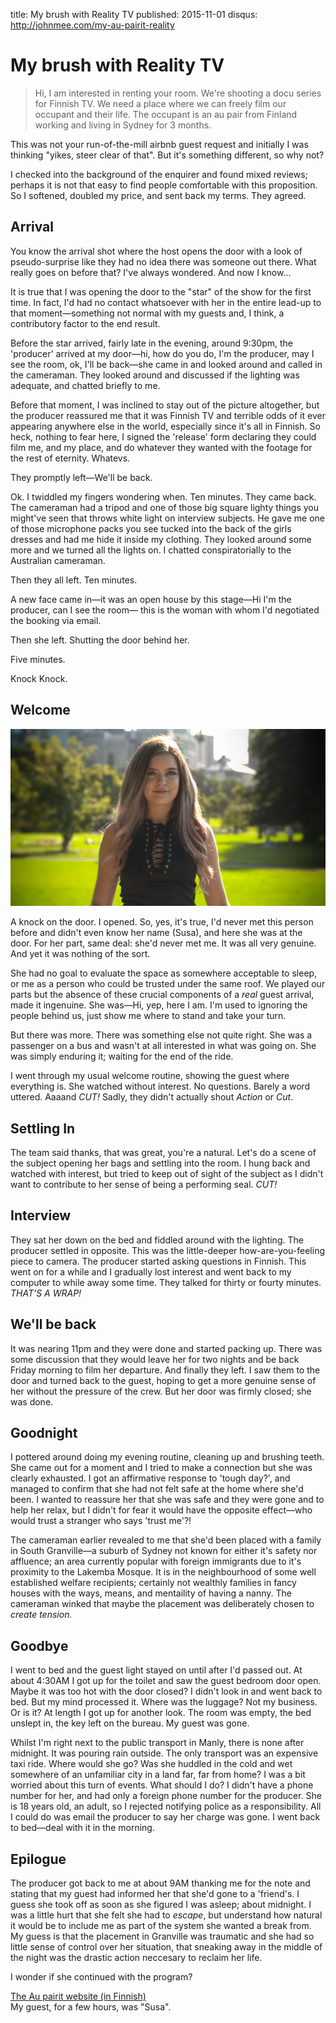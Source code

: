 title: My brush with Reality TV
published: 2015-11-01
disqus: http://johnmee.com/my-au-pairit-reality

[1]: http://yle.fi/aihe/au-pairit


# My brush with Reality TV

> Hi, I am interested in renting your room.
  We're shooting a docu series for Finnish TV. We need a place where we can 
  freely film our occupant and their life.  The occupant is an au pair from Finland working 
  and living in Sydney for 3 months.

This was not your run-of-the-mill airbnb guest request and initially I was thinking "yikes, steer
clear of that".  But it's something different, so why not?

I checked into the background of the enquirer and found mixed reviews; perhaps it is 
not that easy to find people comfortable with this proposition. So I softened, doubled my price, and sent
back my terms.  They agreed.

## Arrival

You know the arrival shot where the host opens the door with a look of pseudo-surprise like they had no 
idea there was someone out there.  What really goes on before that?  I've always wondered.  And now I know...

It is true that I was opening the door to the "star" of the show for the first time.  In fact, I'd had
no contact whatsoever with her in the entire lead-up to that moment&mdash;something not normal with my guests
and, I think, a contributory factor to the end result.

Before the star arrived, fairly late in the evening, around 9:30pm, the 'producer' arrived at my door&mdash;hi,
how do you do, I'm the producer, may I see the room, ok, I'll be back&mdash;she came in and looked around
and called in the cameraman.  They looked around and discussed if the lighting was adequate, and chatted
briefly to me.  

Before that moment, I was inclined to stay out of the picture altogether, but the producer reassured me
that it was Finnish TV and terrible odds of it ever appearing anywhere else in the world, especially since
it's all in Finnish.  So heck, nothing to fear here, I signed the 'release' form declaring they could 
film me, and my place, and do whatever they wanted with the footage for the rest of eternity. Whatevs.

They promptly left&mdash;We'll be back.

Ok. I twiddled my fingers wondering when.  Ten minutes. They came back. The cameraman had a tripod and 
one of those big square lighty things you might've seen that
throws white light on interview subjects.  He gave me one of those microphone packs you see tucked into the
back of the girls dresses and had me hide it inside my clothing. They looked around some more and we 
turned all the lights on. I chatted conspiratorially to the Australian cameraman.

Then they all left.  Ten minutes.

A new face came in&mdash;it was an open house by this stage&mdash;Hi I'm the producer, can I see the room&mdash;
this is the woman with whom I'd negotiated the booking via email.

Then she left.  Shutting the door behind her.

Five minutes.

Knock Knock.

## Welcome

![Susa-AuPairit](/static/images/susa-au-pairit.jpg)

A knock on the door. I opened. So, yes, it's true, I'd never met this person before and didn't even know 
her name (Susa), and here she was at the door.  For her part, same deal: she'd
never met me.  It was all very genuine.  And yet it was nothing of the sort.

She had no goal to evaluate the space as somewhere acceptable to sleep, or me as a person who could be trusted
under the same roof. We played our parts but the absence of these crucial components of a _real_ guest arrival,
made it ingenuine.  She was&mdash;Hi, yep, here I am. I'm used to ignoring the people behind 
us, just show me where to stand and take your turn.
 
But there was more. There was something else not quite right. She was a passenger on a bus and wasn't at all 
interested in what was going on. She was simply enduring it; waiting for the end of the ride.

I went through my usual welcome routine, showing the guest where everything is. She watched without interest.
No questions. Barely a word uttered. Aaaand _CUT!_  Sadly, they didn't actually shout _Action_ or _Cut_.

## Settling In

The team said thanks, that was great, you're a natural. Let's do a scene of the subject opening her bags and
settling into the room.  I hung back and watched with interest, but tried to keep out of sight of the subject
 as I didn't want to contribute to her sense of being a performing seal. _CUT!_

## Interview

They sat her down on the bed and fiddled around with the lighting. The producer settled in opposite. This was
the little-deeper how-are-you-feeling piece to camera. The producer started asking questions in Finnish. This
went on for a while and I gradually lost interest and went back to my computer to while away some time. They
talked for thirty or fourty minutes. _THAT'S A WRAP!_

## We'll be back

It was nearing 11pm and they were done and started packing up.  There was some discussion that they would
leave her for two nights and be back Friday morning to film her departure. And finally they left. I saw them
to the door and turned back to the guest, hoping to get a more genuine sense of her without the pressure of the crew.
But her door was firmly closed; she was done.

## Goodnight

I pottered around doing my evening routine, cleaning up and brushing teeth. She came out for a moment and I tried to
make a connection but she was clearly exhausted. I got an affirmative response to 'tough day?', and
managed to confirm that she had not felt safe at the home where she'd been. I wanted to reassure her that she
was safe and they were gone and to help her relax, but I didn't for fear it would have the opposite effect&mdash;who
would trust a stranger who says 'trust me'?!

The cameraman earlier revealed to me that she'd been placed with a family in South Granville&mdash;a suburb of
Sydney not known for either it's safety nor affluence; an area currently popular with foreign immigrants due
to it's proximity to the Lakemba Mosque.  It is in the neighbourhood of some well established welfare recipients;
certainly not wealthly families in fancy houses with the ways, means, and mentaility of having a nanny. 
The cameraman winked that maybe the placement was deliberately chosen to _create tension._

## Goodbye

I went to bed and the guest light stayed on until after I'd passed out.  At about 4:30AM I got up for the toilet and
saw the guest bedroom door open.  Maybe it was too hot with the door closed? I didn't look in and went back to bed. 
But my mind processed it.
Where was the luggage? Not my business. Or is it? At length I got up for another look.  The room was empty, the bed
unslept in, the key left on the bureau. My guest was gone.

Whilst I'm right next to the public transport in Manly, there is none after midnight. It was pouring rain outside.
The only transport was an expensive taxi ride. Where would she go? Was she huddled in the cold and wet somewhere of
 an unfamiliar city in a land far, far from home?  I was a bit worried about this turn of events. What should I do? 
 I didn't have a phone number
for her, and had only a foreign phone number for the producer.  She is 18 years old, an adult, so I rejected notifying 
police as a responsibility. All I could do was email the producer to say her charge was gone.  I went back to
bed&mdash;deal with it in the morning.

## Epilogue

The producer got back to me at about 9AM thanking me for the note and stating that my guest had informed her that
she'd gone to a 'friend's.  I guess she took off as soon as she figured I was asleep; about midnight. I was a little
hurt that she felt she had to _escape_, but understand how natural it would be to include me as part of the system
she wanted a break from.  My guess is that the placement in Granville was traumatic and she had so little sense
of control over her situation, that sneaking away in the middle of the night was the drastic action neccesary to reclaim
her life.

I wonder if she continued with the program?

[The Au pairit website (in Finnish)](1)  
My guest, for a few hours, was "Susa".
